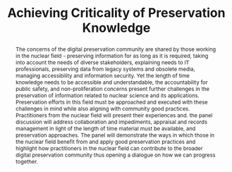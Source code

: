 ---
abstract: 'The concerns of the digital preservation community are shared by those
  working in the nuclear field - preserving information for as long as it is required,
  taking into account the needs of diverse stakeholders, explaining needs to IT professionals,
  preserving data from legacy systems and obsolete media, managing accessibility and
  information security. Yet the length of time knowledge needs to be accessible and
  understandable, the accountability for public safety, and non-proliferation concerns
  present further challenges in the preservation of information related to nuclear
  science and its applications. Preservation efforts in this field must be approached
  and executed with these challenges in mind while also aligning with community good
  practices.

  Practitioners from the nuclear field will present their experiences and. the panel
  discussion will address collaboration and impediments, appraisal and records management
  in light of the length of time material must be available, and preservation approaches.
  The panel will demonstrate the ways in which those in the nuclear field benefit
  from and apply good preservation practices and highlight how practitioners in the
  nuclear field can contribute to the broader digital preservation community thus
  opening a dialogue on how we can progress together.'
creators:
- Moye, Jim
- Mitcham, Jenny
- Kilbride, William
- Kata, Elizabeth
date: null
document_url: https://services.phaidra.univie.ac.at/api/object/o:1082724/download
grand_parent: iPRES
institutions: []
keywords: []
landing_page_url: https://phaidra.univie.ac.at/o:1082724
language: eng
layout: publication
license: CC BY 4.0 International
notes_url: null
parent: iPRES 2019
presentation_url: null
publication_type: paper
size: 127506
source_name: iPRES
title: 'Achieving Criticality of Preservation Knowledge '
year: 2019
---